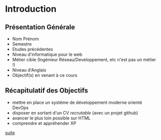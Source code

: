 # Introduction
## Présentation Générale

* Nom Prénom
* Semestre
* Etudes précédentes
* Niveau d'informatique pour le web
* Métier cible (Ingénieur Réseau/Developpement, etc n'est pas un métier !)
* Niveau d'Anglais
* Objectif(s) en venant à ce cours

## Récapitulatif des Objectifs

* mettre en place un système de développement moderne orienté DevOps
* disposer en sortant d'un CV *recrutable* (avec un projet github)
* avancer le plus loin possible sur HTML
* comprendre et appréhender XP

[suite](./02-ingenieur.md)
